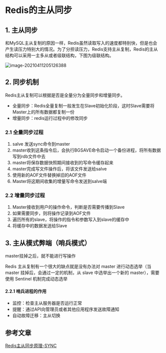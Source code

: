 # Redis的主从同步

## 1. 主从同步

和MySQL主从复制的原因一样，Redis虽然读取写入的速度都特别快，但是也会产生读压力特别大的情况。为了分担读压力，Redis支持主从复制，Redis的主从结构可以采用一主多从或者级联结构，下图为级联结构。

![image-20210411205126388](https://zszblog.oss-cn-beijing.aliyuncs.com/zszblog/blogimage-master/image-20210411205126388.png)



## 2. 同步机制

Redis主从复制可以根据是否是全量分为全量同步和增量同步。

- 全量同步：Redis全量复制一般发生在Slave初始化阶段，这时Slave需要将Master上的所有数据都复制一份
- 增量同步：redis运行过程中的修改同步

### 2.1 全量同步过程

1. salve 发送sync命令到master
2. master收到这条指令后，会执行BGSAVE命令启动一个备份进程，将所有数据写到rdb文件中去
3. master将保存数据快照期间接收到的写命令缓存起来
4. master完成写文件操作后，将该文件发送给salve
5. 使用新的AOF文件替换掉旧的AOF文件
6. Master将这期间收集的增量写命令发送到salve端

### 2.2 增量同步过程

1. Master接收到用户的操作命令，判断是否需要传播到Slave
2. 如果需要同步，则将操作记录到AOF文件
3. 遍历所有的slave，将操作的指令和参数写入到slave的缓存中
4. 将缓存中的数据发送给Slave

## 3. 主从模式弊端（哨兵模式）

master挂掉之后，就不能进行写操作

Redis 主从复制有一个很大的缺点就是没有办法对 master 进行动态选举（当 master 挂掉后，会通过一定的机制，从 slave 中选举出一个新的 master），需要使用 Sentinel 机制完成动态选举

#### 2.2.1 哨兵进程的作用

- 监控：检查主从服务器是否运行正常
- 提醒：通过API向管理员或者其他应用程序发送故障通知
- 自动故障迁移：主从切换

## 参考文章

[Redis主从同步原理-SYNC](https://blog.csdn.net/sk199048/article/details/50725369)
